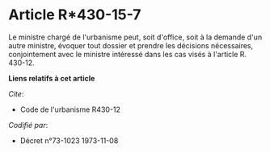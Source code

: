 # Article R*430-15-7

Le ministre chargé de l'urbanisme peut, soit d'office, soit à la demande d'un autre ministre, évoquer tout dossier et prendre
les décisions nécessaires, conjointement avec le ministre intéressé dans les cas visés à l'article R. 430-12.

**Liens relatifs à cet article**

_Cite_:

  - Code de l'urbanisme R430-12

_Codifié par_:

  - Décret n°73-1023 1973-11-08
